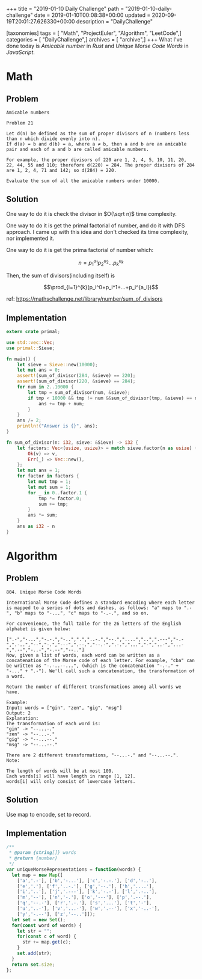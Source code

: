 +++
title = "2019-01-10 Daily Challenge"
path = "2019-01-10-daily-challenge"
date = 2019-01-10T00:08:38+00:00
updated = 2020-09-19T20:01:27.626330+00:00
description = "DailyChallenge"

[taxonomies]
tags = [ "Math", "ProjectEuler", "Algorithm", "LeetCode",]
categories = [ "DailyChallenge",]
archives = [ "archive",]
+++
What I've done today is *Amicable number* in *Rust* and *Unique Morse Code Words* in *JavaScript*.

<!-- more -->

# Math

## Problem

```
Amicable numbers

Problem 21 

Let d(n) be defined as the sum of proper divisors of n (numbers less than n which divide evenly into n).
If d(a) = b and d(b) = a, where a ≠ b, then a and b are an amicable pair and each of a and b are called amicable numbers.

For example, the proper divisors of 220 are 1, 2, 4, 5, 10, 11, 20, 22, 44, 55 and 110; therefore d(220) = 284. The proper divisors of 284 are 1, 2, 4, 71 and 142; so d(284) = 220.

Evaluate the sum of all the amicable numbers under 10000.
```

## Solution

One way to do it is check the divisor in $O(\sqrt n)$ time complexity.

One way to do it is get the primal factorial of number, and do it with DFS approach. I came up with this idea and don't checked its time complexity, nor implemented it.

One way to do it is get the prima factorial of number which:

$$n=p_1^{a_1}p_2^{a_2}...p_k^{a_k}$$

Then, the sum of divisors(including itself) is 

$$\prod_{i=1}^{k}(p_i^0+p_i^1+...+p_i^{a_i})$$

ref: https://mathschallenge.net/library/number/sum_of_divisors

## Implementation

```rust
extern crate primal;

use std::vec::Vec;
use primal::Sieve;

fn main() {
    let sieve = Sieve::new(10000);
    let mut ans = 0;
    assert!(sum_of_divisor(284, &sieve) == 220);
    assert!(sum_of_divisor(220, &sieve) == 284);
    for num in 2..10000 {
        let tmp = sum_of_divisor(num, &sieve);
        if tmp < 10000 && tmp != num &&sum_of_divisor(tmp, &sieve) == num {
            ans += tmp + num;
        } 
    }
    ans /= 2;
    println!("Answer is {}", ans);
}

fn sum_of_divisor(n: i32, sieve: &Sieve) -> i32 {
    let factors: Vec<(usize, usize)> = match sieve.factor(n as usize) {
        Ok(v) => v,
        Err(_) => Vec::new(),
    };
    let mut ans = 1;
    for factor in factors {
        let mut tmp = 1;
        let mut sum = 1;
        for _ in 0..factor.1 {
            tmp *= factor.0;
            sum += tmp;
        }
        ans *= sum;
    }
    ans as i32 - n
}
```

# Algorithm

## Problem

```
804. Unique Morse Code Words

International Morse Code defines a standard encoding where each letter is mapped to a series of dots and dashes, as follows: "a" maps to ".-", "b" maps to "-...", "c" maps to "-.-.", and so on.

For convenience, the full table for the 26 letters of the English alphabet is given below:

[".-","-...","-.-.","-..",".","..-.","--.","....","..",".---","-.-",".-..","--","-.","---",".--.","--.-",".-.","...","-","..-","...-",".--","-..-","-.--","--.."]
Now, given a list of words, each word can be written as a concatenation of the Morse code of each letter. For example, "cba" can be written as "-.-..--...", (which is the concatenation "-.-." + "-..." + ".-"). We'll call such a concatenation, the transformation of a word.

Return the number of different transformations among all words we have.

Example:
Input: words = ["gin", "zen", "gig", "msg"]
Output: 2
Explanation: 
The transformation of each word is:
"gin" -> "--...-."
"zen" -> "--...-."
"gig" -> "--...--."
"msg" -> "--...--."

There are 2 different transformations, "--...-." and "--...--.".
Note:

The length of words will be at most 100.
Each words[i] will have length in range [1, 12].
words[i] will only consist of lowercase letters.
```

## Solution

Use map to encode, set to record.

## Implementation

```js
/**
 * @param {string[]} words
 * @return {number}
 */
var uniqueMorseRepresentations = function(words) {
  let map = new Map([
    ['a','.-'], ['b','-...'], ['c','-.-.'], ['d','-..'],
    ['e','.'], ['f','..-.'], ['g','--.'], ['h','....'],
    ['i','..'], ['j','.---'], ['k','-.-'], ['l','.-..'],
    ['m','--'], ['n','-.'], ['o','---'], ['p','.--.'],
    ['q','--.-'], ['r','.-.'], ['s','...'], ['t','-'],
    ['u','..-'], ['v','...-'], ['w','.--'], ['x','-..-'],
    ['y','-.--'], ['z','--..']]);
  let set = new Set();
  for(const word of words) {
    let str = "";
    for(const c of word) {
      str += map.get(c);
    }
    set.add(str);
  }
  return set.size;
};
```
